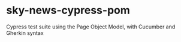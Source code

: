 # sky-news-cypress-pom
Cypress test suite using the Page Object Model, with Cucumber and Gherkin syntax
